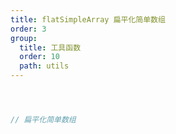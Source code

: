 ```yaml
---
title: flatSimpleArray 扁平化简单数组
order: 3
group:
  title: 工具函数
  order: 10
  path: utils
---
```



```jsx



// 扁平化简单数组



```
